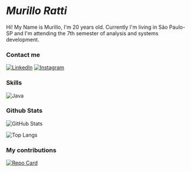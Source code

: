 # *Murillo Ratti*
 Hi! My Name is Murillo, I'm 20 years old. Currently I'm living in São Paulo-SP and I'm attending the 7th semester of analysis and systems development.
### Contact me 
[![LinkedIn](https://img.shields.io/badge/LinkedIn-000?style=for-the-badge&logo=linkedin&logoColor=0E76A8)](https://www.linkedin.com/in/murillo-ratti-808b97254/) 
[![Instagram](https://img.shields.io/badge/Instagram-000?style=for-the-badge&logo=instagram)](https://www.instagram.com/omurillocom2l/)
### Skills 
![Java](https://img.shields.io/badge/Java-000?style=for-the-badge&logo=java)

### Github Stats 
![GitHub Stats](https://github-readme-stats.vercel.app/api?username=MurilloRatti&theme=transparent&bg_color=000&border_color=30A3DC&show_icons=true&icon_color=30A3DC&title_color=E94D5F&text_color=FFF)

![Top Langs](https://github-readme-stats-git-masterrstaa-rickstaa.vercel.app/api/top-langs/?username=SEUUSERNAME&bg_color=000&border_color=30A3DC&title_color=E94D5F&text_color=FFF)


### My contributions
[![Repo Card](https://github-readme-stats.vercel.app/api/pin/?username=MurilloRatti&repo=dio-lab-open-source-Murillo&bg_color=000&border_color=30A3DC&show_icons=true&icon_color=30A3DC&title_color=E94D5F&text_color=FFF)](https://github.com/MurilloRatti/dio-lab-open-source-Murillo)


